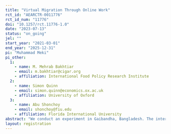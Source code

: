 ```yaml
---
title: "Virtual Migration Through Online Work"
rct_id: "AEARCTR-0011776"
rct_id_num: "11776"
doi: "10.1257/rct.11776-1.0"
date: "2023-07-13"
status: "on_going"
jel: ""
start_year: "2021-03-01"
end_year: "2025-12-31"
pi: "Muhammad Meki"
pi_other:
  1:
    - name: M. Mehrab Bakhtiar
    - email: m.bakhtiar@cigar.org
    - affiliation: International Food Policy Research Institute
  2:
    - name: Simon Quinn
    - email: simon.quinn@economics.ox.ac.uk
    - affiliation: University of Oxford
  3:
    - name: Abu Shonchoy
    - email: shonchoy@fiu.edu
    - affiliation: Florida International University
abstract: "We conduct an experiment in Gaibandha, Bangladesh. The intervention consists of training and internships focused on developing graphic design skills to provide earning opportunities from online work."
layout: registration
---
```


